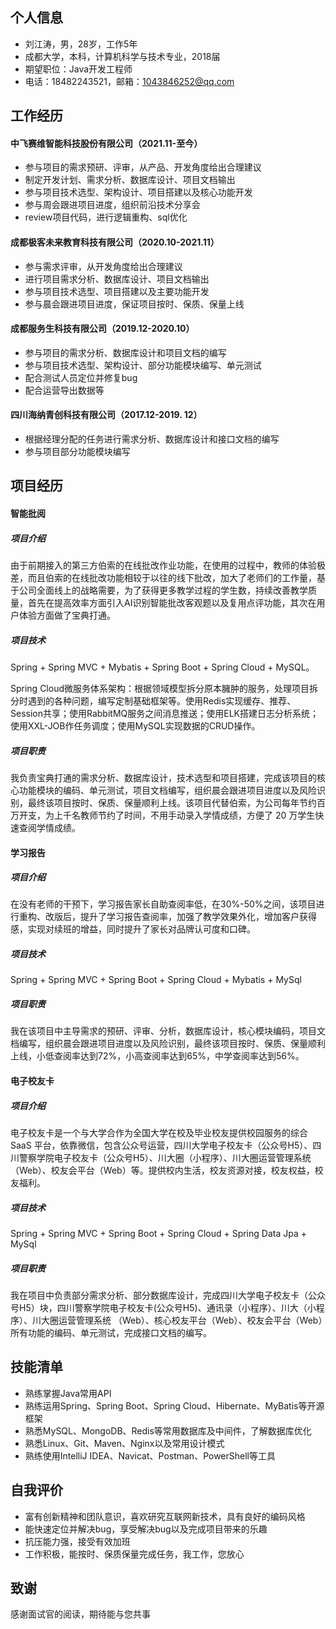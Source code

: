 ## 个人信息

- 刘江涛，男，28岁，工作5年
- 成都大学，本科，计算机科学与技术专业，2018届
- 期望职位：Java开发工程师
- 电话：18482243521，邮箱：1043846252@qq.com

## 工作经历

#### 中飞赛维智能科技股份有限公司（2021.11-至今）

- 参与项目的需求预研、评审，从产品、开发角度给出合理建议
- 制定开发计划、需求分析、数据库设计、项目文档输出
- 参与项目技术选型、架构设计、项目搭建以及核心功能开发
- 参与周会跟进项目进度，组织前沿技术分享会
- review项目代码，进行逻辑重构、sql优化

#### 成都极客未来教育科技有限公司（2020.10-2021.11）

- 参与需求评审，从开发角度给出合理建议
- 进行项目需求分析、数据库设计、项目文档输出
- 参与项目技术选型、项目搭建以及主要功能开发
- 参与晨会跟进项目进度，保证项目按时、保质、保量上线

#### 成都服务生科技有限公司（2019.12-2020.10）

- 参与项目的需求分析、数据库设计和项目文档的编写
- 参与项目技术选型、架构设计、部分功能模块编写、单元测试
- 配合测试人员定位并修复bug
- 配合运营导出数据等

#### 	四川海纳青创科技有限公司（2017.12-2019. 12）

- 根据经理分配的任务进行需求分析、数据库设计和接口文档的编写
- 参与项目部分功能模块编写

## 项目经历

#### 智能批阅

##### 项目介绍

由于前期接入的第三方伯索的在线批改作业功能，在使用的过程中，教师的体验极差，而且伯索的在线批改功能相较于以往的线下批改，加大了老师们的工作量，基于公司全面线上的战略需要，为了获得更多教学过程的学生数，持续改善教学质量，首先在提高效率方面引入AI识别智能批改客观题以及复用点评功能，其次在用户体验方面做了宝典打通。

##### 项目技术

Spring + Spring MVC + Mybatis + Spring Boot + Spring Cloud + MySQL。

Spring Cloud微服务体系架构：根据领域模型拆分原本臃肿的服务，处理项目拆分时遇到的各种问题，编写定制基础框架等。使用Redis实现缓存、推荐、Session共享；使用RabbitMQ服务之间消息推送；使用ELK搭建日志分析系统；使用XXL-JOB作任务调度；使用MySQL实现数据的CRUD操作。

##### 项目职责

我负责宝典打通的需求分析、数据库设计，技术选型和项目搭建，完成该项目的核心功能模块的编码、单元测试，项目文档编写，组织晨会跟进项目进度以及风险识别，最终该项目按时、保质、保量顺利上线。该项目代替伯索，为公司每年节约百万开支，为上千名教师节约了时间，不用手动录入学情成绩，方便了 20 万学生快速查阅学情成绩。

#### 学习报告

##### 项目介绍

在没有老师的干预下，学习报告家长自助查阅率低，在30%-50%之间，该项目进行重构、改版后，提升了学习报告查阅率，加强了教学效果外化，增加客户获得感，实现对续班的增益，同时提升了家长对品牌认可度和口碑。

##### 项目技术

Spring + Spring MVC + Spring Boot + Spring Cloud + Mybatis + MySql

##### 项目职责

我在该项目中主导需求的预研、评审、分析，数据库设计，核心模块编码，项目文档编写，组织晨会跟进项目进度以及风险识别，最终该项目按时、保质、保量顺利上线，小低查阅率达到72%，小高查阅率达到65%，中学查阅率达到56%。

#### 电子校友卡

##### 项目介绍

电子校友卡是一个与大学合作为全国大学在校及毕业校友提供校园服务的综合SaaS 平台，依靠微信，包含公众号运营，四川大学电子校友卡（公众号H5）、四川警察学院电子校友卡（公众号H5）、川大圈（小程序）、川大圈运营管理系统（Web）、校友会平台（Web）等。提供校内生活，校友资源对接，校友权益，校友福利。

##### 项目技术

Spring + Spring MVC + Spring Boot + Spring Cloud + Spring Data Jpa + MySql

##### 项目职责

我在项目中负责部分需求分析、部分数据库设计，完成四川大学电子校友卡（公众号H5）块，四川警察学院电子校友卡(公众号H5)、通讯录（小程序）、川大（小程序）、川大圈运营管理系统 （Web）、核心校友平台（Web）、校友会平台（Web）所有功能的编码、单元测试，完成接口文档的编写。

## 技能清单

- 熟练掌握Java常用API
- 熟练运用Spring、Spring Boot、Spring Cloud、Hibernate、MyBatis等开源框架
- 熟悉MySQL、MongoDB、Redis等常用数据库及中间件，了解数据库优化
- 熟悉Linux、Git、Maven、Nginx以及常用设计模式
- 熟练使用IntelliJ IDEA、Navicat、Postman、PowerShell等工具

## 自我评价

- 富有创新精神和团队意识，喜欢研究互联网新技术，具有良好的编码风格
- 能快速定位并解决bug，享受解决bug以及完成项目带来的乐趣
- 抗压能力强，接受有效加班
- 工作积极，能按时、保质保量完成任务，我工作，您放心

## 致谢

感谢面试官的阅读，期待能与您共事
